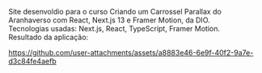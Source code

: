  Site desenvoldio para o curso Criando um Carrossel Parallax do Aranhaverso com React, Next.js 13 e Framer Motion, da DIO.
<br>
 Tecnologias usadas: Next.js, React, TypeScript, Framer Motion.
 <br> 
 Resultado da aplicação:
 
https://github.com/user-attachments/assets/a8883e46-6e9f-40f2-9a7e-d3c84fe4aefb

